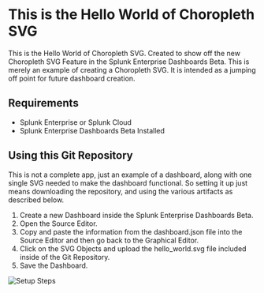 # This is the Hello World of Choropleth SVG

This is the Hello World of Choropleth SVG. Created to show off the new Choropleth SVG Feature in the Splunk Enterprise Dashboards Beta. This is merely an example of creating a Choropleth SVG. It is intended as a jumping off point for future dashboard creation. 

## Requirements

* Splunk Enterprise or Splunk Cloud
* Splunk Enterprise Dashboards Beta Installed

## Using this Git Repository

This is not a complete app, just an example of a dashboard, along with one single SVG needed to make the dashboard functional. So setting it up just means downloading the repository, and using the various artifacts as described below. 

1. Create a new Dashboard inside the Splunk Enterprise Dashboards Beta. 
2. Open the Source Editor. 
3. Copy and paste the information from the dashboard.json file into the Source Editor and then go back to the Graphical Editor. 
4. Click on the SVG Objects and upload the hello_world.svg file included inside of the Git Repository. 
5. Save the Dashboard. 

![Setup Steps](https://user-images.githubusercontent.com/11879871/81629652-9fffa280-93d1-11ea-8478-65c01dde37c2.gif)
